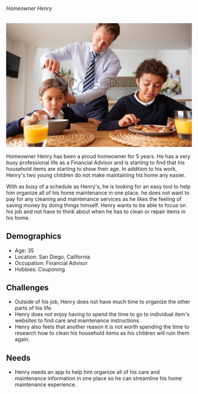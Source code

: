 ###### Homeowner Henry  

<div align="center">
<img src="./imgs/Homeowner_Henry.jpg" width=600>
</div>  

Homeowner Henry has been a proud homeowner for 5 years. He has a very busy professional life as a Financial Advisor and is starting to find that his household items are starting to show their age. In addition to his work, Henry's two young children do not make maintaining his home any easier.

With as busy of a schedule as Henry's, he is looking for an easy tool to help him organize all of his home maintenance in one place. he does not want to pay for any cleaning and maintenance services as he likes the feeling of saving money by doing things himself. Henry wants to be able to focus on his job and not have to think about when he has to clean or repair items in his home. 

## Demographics
- Age: 35
- Location: San Diego, California
- Occupation: Financial Advisor
- Hobbies: Couponing

## Challenges
- Outside of his job, Henry does not have much time to organize the other parts of his life.
- Henry does not enjoy having to spend the time to go to individual item's websites to find care and maintenance instructions.
 - Henry also feels that another reason it is not worth spending the time to research how to clean his household items as his children will ruin them again.

## Needs
 - Henry needs an app to help him organize all of his care and maintenance information in one place so he can streamline his home maintenance experience.